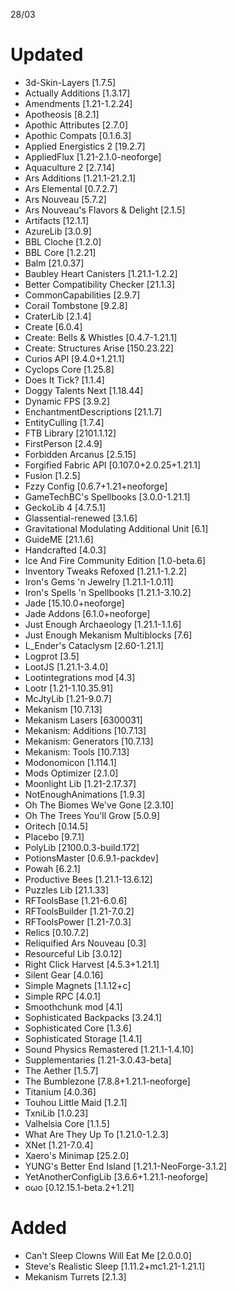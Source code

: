 28/03
# Updated

- 3d-Skin-Layers [1.7.5]
- Actually Additions [1.3.17]
- Amendments [1.21-1.2.24]
- Apotheosis [8.2.1]
- Apothic Attributes [2.7.0]
- Apothic Compats [0.1.6.3]
- Applied Energistics 2 [19.2.7]
- AppliedFlux [1.21-2.1.0-neoforge]
- Aquaculture 2 [2.7.14]
- Ars Additions [1.21.1-21.2.1]
- Ars Elemental [0.7.2.7]
- Ars Nouveau [5.7.2]
- Ars Nouveau's Flavors & Delight [2.1.5]
- Artifacts [12.1.1]
- AzureLib [3.0.9]
- BBL Cloche [1.2.0]
- BBL Core [1.2.21]
- Balm [21.0.37]
- Baubley Heart Canisters [1.21.1-1.2.2]
- Better Compatibility Checker [21.1.3]
- CommonCapabilities [2.9.7]
- Corail Tombstone [9.2.8]
- CraterLib [2.1.4]
- Create [6.0.4]
- Create: Bells & Whistles [0.4.7-1.21.1]
- Create: Structures Arise [150.23.22]
- Curios API [9.4.0+1.21.1]
- Cyclops Core [1.25.8]
- Does It Tick? [1.1.4]
- Doggy Talents Next [1.18.44]
- Dynamic FPS [3.9.2]
- EnchantmentDescriptions [21.1.7]
- EntityCulling [1.7.4]
- FTB Library [2101.1.12]
- FirstPerson [2.4.9]
- Forbidden Arcanus [2.5.15]
- Forgified Fabric API [0.107.0+2.0.25+1.21.1]
- Fusion [1.2.5]
- Fzzy Config [0.6.7+1.21+neoforge]
- GameTechBC's Spellbooks [3.0.0-1.21.1]
- GeckoLib 4 [4.7.5.1]
- Glassential-renewed [3.1.6]
- Gravitational Modulating Additional Unit [6.1]
- GuideME [21.1.6]
- Handcrafted [4.0.3]
- Ice And Fire Community Edition [1.0-beta.6]
- Inventory Tweaks Refoxed [1.21.1-1.2.2]
- Iron's Gems 'n Jewelry [1.21.1-1.0.11]
- Iron's Spells 'n Spellbooks [1.21.1-3.10.2]
- Jade [15.10.0+neoforge]
- Jade Addons [6.1.0+neoforge]
- Just Enough Archaeology [1.21.1-1.1.6]
- Just Enough Mekanism Multiblocks [7.6]
- L_Ender's Cataclysm [2.60-1.21.1]
- Logprot [3.5]
- LootJS [1.21.1-3.4.0]
- Lootintegrations mod [4.3]
- Lootr [1.21-1.10.35.91]
- McJtyLib [1.21-9.0.7]
- Mekanism [10.7.13]
- Mekanism Lasers [6300031]
- Mekanism: Additions [10.7.13]
- Mekanism: Generators [10.7.13]
- Mekanism: Tools [10.7.13]
- Modonomicon [1.114.1]
- Mods Optimizer [2.1.0]
- Moonlight Lib [1.21-2.17.37]
- NotEnoughAnimations [1.9.3]
- Oh The Biomes We've Gone [2.3.10]
- Oh The Trees You'll Grow [5.0.9]
- Oritech [0.14.5]
- Placebo [9.7.1]
- PolyLib [2100.0.3-build.172]
- PotionsMaster [0.6.9.1-packdev]
- Powah [6.2.1]
- Productive Bees [1.21.1-13.6.12]
- Puzzles Lib [21.1.33]
- RFToolsBase [1.21-6.0.6]
- RFToolsBuilder [1.21-7.0.2]
- RFToolsPower [1.21-7.0.3]
- Relics [0.10.7.2]
- Reliquified Ars Nouveau [0.3]
- Resourceful Lib [3.0.12]
- Right Click Harvest [4.5.3+1.21.1]
- Silent Gear [4.0.16]
- Simple Magnets [1.1.12+c]
- Simple RPC [4.0.1]
- Smoothchunk mod [4.1]
- Sophisticated Backpacks [3.24.1]
- Sophisticated Core [1.3.6]
- Sophisticated Storage [1.4.1]
- Sound Physics Remastered [1.21.1-1.4.10]
- Supplementaries [1.21-3.0.43-beta]
- The Aether [1.5.7]
- The Bumblezone [7.8.8+1.21.1-neoforge]
- Titanium [4.0.36]
- Touhou Little Maid [1.2.1]
- TxniLib [1.0.23]
- Valhelsia Core [1.1.5]
- What Are They Up To [1.21.0-1.2.3]
- XNet [1.21-7.0.4]
- Xaero's Minimap [25.2.0]
- YUNG's Better End Island [1.21.1-NeoForge-3.1.2]
- YetAnotherConfigLib [3.6.6+1.21.1-neoforge]
- oωo [0.12.15.1-beta.2+1.21]

# Added

- Can't Sleep Clowns Will Eat Me [2.0.0.0]
- Steve's Realistic Sleep [1.11.2+mc1.21-1.21.1]
- Mekanism Turrets [2.1.3]


